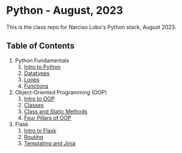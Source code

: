 # Python - August, 2023
This is the class repo for Narciso Lobo's Python stack, August 2023.

## Table of Contents
1. Python Fundamentals
   1. [Intro to Python](./01-python-fundamentals/w1d1-00-intro/)
   2. [Datatypes](./01-python-fundamentals/w1d1-01-data-types/)
   3. [Loops](./01-python-fundamentals/w1d1-02-loops/)
   4. [Functions](./01-python-fundamentals/w1d1-03-functions/)
2. Object-Oriented Programming (OOP)
   1. [Intro to OOP](./02-python-oop/w1d2-00-intro/)
   2. [Classes](./02-python-oop/w1d2-01-classes/)
   3. [Class and Static Methods](./02-python-oop/w1d2-02-class-and-static-methods/)
   4. [Four Pillars of OOP](./02-python-oop/w1d3-00-four-pillars/)
3. Flask
   1. [Intro to Flask](./03-flask/)
   2. [Routing](./03-flask/w1d4-01-routing/)
   3. [Templating and Jinja](./03-flask/w1d4-02-templates/)
